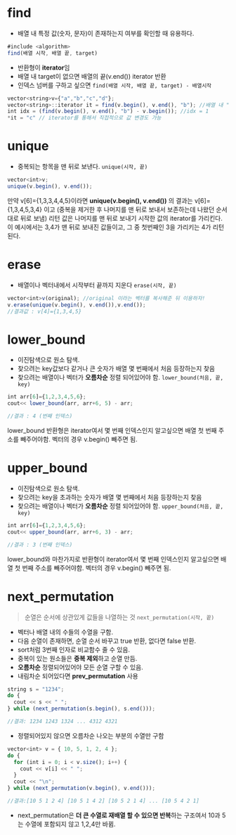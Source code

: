 # find
- 배열 내 특정 값(숫자, 문자)이 존재하는지 여부를 확인할 때 유용하다.
```jsx
#include <algorithm>
find(배열 시작, 배열 끝, target)
```
- 반환형이 **iterator**임
- 배열 내 target이 없으면 배열의 끝(v.end()) iterator 반환 
- 인덱스 넘버를 구하고 싶으면 `find(배열 시작, 배열 끝, target) - 배열시작`
```jsx
vector<string>v={"a","b","c","d"};
vector<string>::iterator it = find(v.begin(), v.end(), "b"); //배열 내 "b"를 가리키는 iterator
int idx = (find(v.begin(), v.end(), "b") - v.begin()); //idx = 1
*it = "c" // iterator를 통해서 직접적으로 값 변경도 가능
```

# unique
- 중복되는 항목을 맨 뒤로 보낸다.
`unique(시작, 끝)`
```jsx
vector<int>v;
unique(v.begin(), v.end());
```
만약 v[6]={1,3,3,4,4,5}이라면
**unique(v.begin(), v.end())** 의 결과는 v[6]={1,3,4,5,3,4} 이고 (중복을 제거한 후 나머지를 맨 뒤로 보내서 보존하는데 나왔던 순서대로 뒤로 보냄)
리턴 값은 나머지를 맨 뒤로 보내기 시작한 값의 iterator를 가리킨다. 이 예시에서는 3,4가 맨 뒤로 보내진 값들이고, 그 중 첫번째인 3을 가리키는 4가 리턴된다.

# erase
- 배열이나 벡터내에서 시작부터 끝까지 지운다
`erase(시작, 끝)` 
```jsx
vector<int>v(original); //original 이라는 벡터를 복사해준 뒤 이용하자!
v.erase(unique(v.begin(), v.end()),v.end());
//결과값 : v[4]={1,3,4,5}
```

# lower_bound
- 이진탐색으로 원소 탐색.
- 찾으려는 key값보다 같거나 큰 숫자가 배열 몇 번째에서 처음 등장하는지 찾음
- 찾으려는 배열이나 벡터가 **오름차순** 정렬 되어있어야 함.
`lower_bound(처음, 끝, key)`
```jsx
int arr[6]={1,2,3,4,5,6};
cout<< lower_bound(arr, arr+6, 5) - arr;

//결과 : 4 (번째 인덱스)
```
lower_bound 반환형은 iterator여서 몇 번째 인덱스인지 알고싶으면 배열 첫 번째 주소를 빼주어야함.
벡터의 경우 v.begin() 빼주면 됨.

# upper_bound
- 이진탐색으로 원소 탐색.
- 찾으려는 key을 초과하는 숫자가 배열 몇 번째에서 처음 등장하는지 찾음
- 찾으려는 배열이나 벡터가 **오름차순** 정렬 되어있어야 함.
`upper_bound(처음, 끝, key)`
```jsx
int arr[6]={1,2,3,4,5,6};
cout<< upper_bound(arr, arr+6, 3) - arr;

//결과 : 3 (번째 인덱스)
```
lower_bound와 마찬가지로 반환형이 iterator여서 몇 번째 인덱스인지 알고싶으면 배열 첫 번째 주소를 빼주어야함.
벡터의 경우 v.begin() 빼주면 됨.

# next_permutation
> 순열은 순서에 상관있게 값들을 나열하는 것
`next_permutation(시작, 끝)`
- 벡터나 배열 내의 수들의 수열을 구함.
- 다음 순열이 존재하면, 순열 순서 바꾸고 true 반환, 없다면 false 반환.
- sort처럼 3번째 인자로 비교함수 줄 수 있음.
- 중복이 있는 원소들은 **중복 제외**하고 순열 만듬.
- **오름차순** 정렬되어있어야 모든 순열 구할 수 있음.
- 내림차순 되어있다면 **prev_permutation** 사용
```jsx
string s = "1234";
do {
  cout << s << " ";
} while (next_permutation(s.begin(), s.end()));

//결과: 1234 1243 1324 ... 4312 4321
```

- 정렬되어있지 않으면 오름차순 나오는 부분의 수열만 구함
```jsx
vector<int> v = { 10, 5, 1, 2, 4 };
do {
  for (int i = 0; i < v.size(); i++) {
    cout << v[i] << " ";
  }
  cout << "\n";
} while (next_permutation(v.begin(), v.end()));

//결과:[10 5 1 2 4] [10 5 1 4 2] [10 5 2 1 4] ... [10 5 4 2 1]
```
- next_permutation은 **더 큰 수열로 재배열 할 수 있으면 반복**하는 구조여서 10과 5는 수열에 포함되지 않고 1,2,4만 바뀜.
